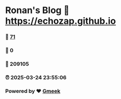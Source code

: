 # Ronan's Blog :link: https://echozap.github.io 
### :page_facing_up: [71](https://echozap.github.io/tag.html) 
### :speech_balloon: 0 
### :hibiscus: 209105 
### :alarm_clock: 2025-03-24 23:55:06 
### Powered by :heart: [Gmeek](https://github.com/Meekdai/Gmeek)
